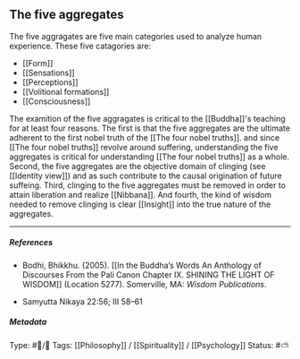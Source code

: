## The five aggregates  # 

The five aggragates are five main categories used to analyze human experience. These five catagories are:

- [[Form]]
- [[Sensations]]
- [[Perceptions]]
- [[Volitional formations]]
- [[Consciousness]]

The examition of the five aggragates is critical to the [[Buddha]]'s teaching for at least four reasons. The first is that the five aggregates are the ultimate adherent to the first nobel truth of the [[The four nobel truths]]. and since [[The four nobel truths]] revolve around suffering, understanding the five aggregates is critical for understanding [[The four nobel truths]] as a whole. Second, the five aggregates are the objective domain of clinging (see [[Identity view]]) and as such contribute to the causal origination of future suffeing. Third, clinging to the five aggregates must be removed in order to attain liberation and realize [[Nibbana]]. And fourth, the kind of wisdom needed to remove clinging is clear [[Insight]] into the true nature of the aggregates.

___

##### References

- Bodhi, Bhikkhu. (2005). [[In the Buddha’s Words An Anthology of Discourses From the Pali Canon Chapter IX. SHINING THE LIGHT OF WISDOM]] (Location 5277). Somerville, MA: _Wisdom Publications_.

- Samyutta Nikaya 22:56; III 58–61

##### Metadata
Type: #🔵/🔵 
Tags: [[Philosophy]] / [[Spirituality]] / [[Psychology]] 
Status: #⛅️ 